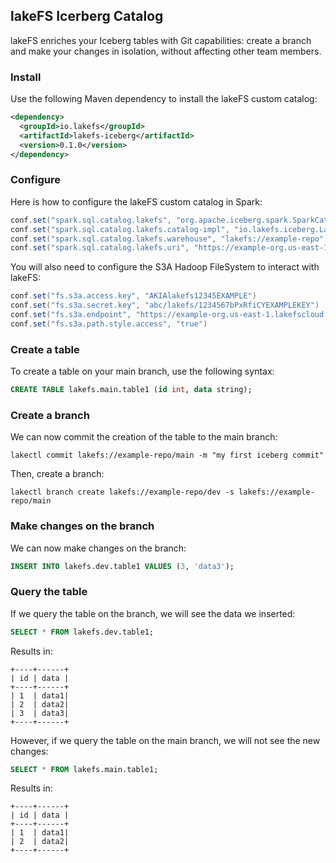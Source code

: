 ## lakeFS Icerberg Catalog

lakeFS enriches your Iceberg tables with Git capabilities: create a branch and make your changes in isolation, without affecting other team members.

### Install

Use the following Maven dependency to install the lakeFS custom catalog:

```xml
<dependency>
  <groupId>io.lakefs</groupId>
  <artifactId>lakefs-iceberg</artifactId>
  <version>0.1.0</version>
</dependency>
```

### Configure

Here is how to configure the lakeFS custom catalog in Spark:
```scala
conf.set("spark.sql.catalog.lakefs", "org.apache.iceberg.spark.SparkCatalog");
conf.set("spark.sql.catalog.lakefs.catalog-impl", "io.lakefs.iceberg.LakeFSCatalog");
conf.set("spark.sql.catalog.lakefs.warehouse", "lakefs://example-repo");
conf.set("spark.sql.catalog.lakefs.uri", "https://example-org.us-east-1.lakefscloud.io")
```

You will also need to configure the S3A Hadoop FileSystem to interact with lakeFS:
```scala
conf.set("fs.s3a.access.key", "AKIAlakefs12345EXAMPLE")
conf.set("fs.s3a.secret.key", "abc/lakefs/1234567bPxRfiCYEXAMPLEKEY")
conf.set("fs.s3a.endpoint", "https://example-org.us-east-1.lakefscloud.io")
conf.set("fs.s3a.path.style.access", "true")
```

### Create a table

To create a table on your main branch, use the following syntax:

```sql
CREATE TABLE lakefs.main.table1 (id int, data string);
```

### Create a branch

We can now commit the creation of the table to the main branch:

```
lakectl commit lakefs://example-repo/main -m "my first iceberg commit"
```

Then, create a branch:

```
lakectl branch create lakefs://example-repo/dev -s lakefs://example-repo/main
```

### Make changes on the branch

We can now make changes on the branch:

```sql
INSERT INTO lakefs.dev.table1 VALUES (3, 'data3');
```

### Query the table

If we query the table on the branch, we will see the data we inserted:

```sql
SELECT * FROM lakefs.dev.table1;
```

Results in:
```
+----+------+
| id | data |
+----+------+
| 1  | data1|
| 2  | data2|
| 3  | data3|
+----+------+
```

However, if we query the table on the main branch, we will not see the new changes:

```sql
SELECT * FROM lakefs.main.table1;
```

Results in:
```
+----+------+
| id | data |
+----+------+
| 1  | data1|
| 2  | data2|
+----+------+
```
